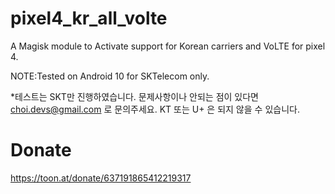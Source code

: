 # pixel4_kr_all_volte
A Magisk module to Activate support for Korean carriers and VoLTE for pixel 4.

NOTE:Tested on Android 10 for SKTelecom only.



*테스트는 SKT만 진행하였습니다. 문제사항이나 안되는 점이 있다면 choi.devs@gmail.com 로 문의주세요.
KT 또는 U+ 은 되지 않을 수 있습니다.


# Donate
https://toon.at/donate/637191865412219317
